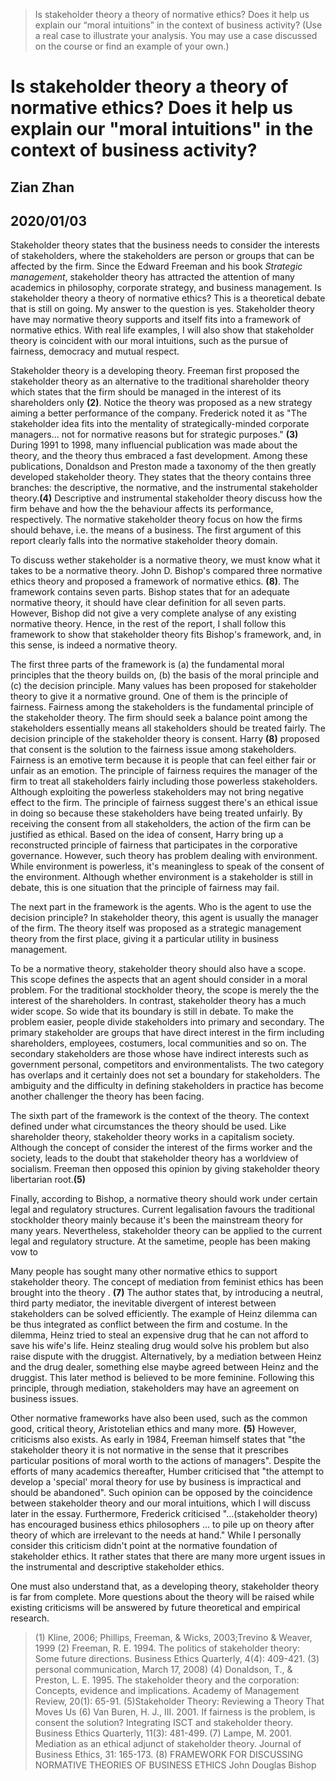 
> Is stakeholder theory a theory of normative ethics? Does it help us explain our “moral intuitions” in the context of business activity? (Use a real case to illustrate your analysis. You may use a case discussed on the course or find an example of your own.)

# Is stakeholder theory a theory of normative ethics? Does it help us explain our "moral intuitions" in the context of business activity?

## Zian Zhan
## 2020/01/03

Stakeholder theory states that the business needs to consider the interests of stakeholders, where the stakeholders are person or groups that can be affected by the firm. Since the Edward Freeman and his book *Strategic management*, stakeholder theory has attracted the attention of many academics in philosophy, corporate strategy, and business management. Is stakeholder theory a theory of normative ethics? This is a theoretical debate that is still on going. My answer to the question is yes. Stakeholder theory have may normative theory supports and itself fits into a framework of normative ethics. With real life examples, I will also show that stakeholder theory is coincident with our moral intuitions, such as the pursue of fairness, democracy and mutual respect.  

Stakeholder theory is a developing theory. Freeman first proposed the stakeholder theory as an alternative to the traditional shareholder theory which states that the firm should be managed in the interest of its shareholders only **(2)**.  Notice the theory was proposed as a new strategy aiming a better performance of the company. Frederick noted it as "The stakeholder idea fits into the mentality of strategically-minded corporate managers... not for normative reasons but for strategic purposes." **(3)** During 1991 to 1998, many influencial publication was made about the theory, and the theory thus embraced a fast development. Among these publications, Donaldson and Preston made a taxonomy of the then greatly developed stakeholder theory. They states that the theory contains three branches: the descriptive, the normative, and the instrumental stakeholder theory.**(4)** Descriptive and instrumental stakeholder theory discuss how the firm behave and how the the behaviour affects its performance, respectively. The normative stakeholder theory focus on how the firms should behave, i.e. the means of a business. The first argument of this report clearly falls into the normative stakeholder theory domain. 

To discuss wether stakeholder is a normative theory, we must know what it takes to be a normative theory. John D. Bishop's compared three normative ethics theory and proposed a framework of normative ethics.  **(8)**. The framework contains seven parts. Bishop states that for an adequate normative theory, it should have clear definition for all seven parts. However, Bishop did not give a very complete analyse of any existing normative theory. Hence, in the rest of the report, I shall follow this framework to show that stakeholder theory fits Bishop's framework, and, in this sense, is indeed a normative theory.

The first three parts of the framework is (a) the fundamental moral principles that the theory builds on, (b) the basis of the moral principle and (c) the decision principle. 
Many values has been proposed for stakeholder theory to give it a normative ground. One of them is the principle of fairness. Fairness among the stakeholders is the fundamental principle of the stakeholder theory. The firm should seek a balance point among the stakeholders essentially means all stakeholders should be treated fairly. The decision principle of the stakeholder theory is consent.
Harry **(8)**  proposed that consent is the solution to the fairness issue among stakeholders. Fairness is an emotive term because it is people that can feel either fair or unfair as an emotion. The principle of fairness requires the manager of the firm to treat all stakeholders fairly including those powerless stakeholders. Although exploiting the powerless stakeholders may not bring negative effect to the firm. The principle of fairness suggest there's an ethical issue in doing so because these stakeholders have being treated unfairly. By receiving the consent from all stakeholders, the action of the firm can be justified as ethical. Based on the idea of consent, Harry bring up a reconstructed principle of fairness that participates in the corporative governance. However, such theory has problem dealing with environment. While environment is powerless, it's meaningless to speak of the consent of the environment. Although whether environment is a stakeholder is still in debate, this is one situation that the principle of fairness may fail.

The next part in the framework is the agents. Who is the agent to use the decision principle? In stakeholder theory, this agent is usually the manager of the firm. The theory itself was proposed as a strategic management theory from the first place, giving it a particular utility in business management.

To be a normative theory, stakeholder theory should also have a scope. This scope defines the aspects that an agent should consider in a moral problem. For the traditional stockholder theory, the scope is merely the the interest of the shareholders. In contrast, stakeholder theory has a much wider scope. So wide that its boundary is still in debate. To make the problem easier, people divide stakeholders into primary and secondary. The primary stakeholder are groups that have direct interest in the firm including shareholders, employees, costumers, local communities and so on. The secondary stakeholders are those whose have indirect interests such as government personal, competitors and environmentalists. The two category has overlaps and it certainly does not set a boundary for stakeholders. The ambiguity and the difficulty in defining stakeholders in practice has become another challenger the theory has been facing.

The sixth part of the framework is the context of the theory. The context defined under what circumstances the theory should be used. Like shareholder theory, stakeholder theory works in a capitalism society. Although the concept of consider the interest of the firms worker and the society, leads to the doubt that stakeholder theory has a worldview of socialism. Freeman then opposed this opinion by giving stakeholder theory libertarian root.**(5)** 

Finally, according to Bishop, a normative theory should work under certain legal and regulatory structures. Current legalisation favours the traditional stockholder theory mainly because it's been the mainstream theory for many years. Nevertheless, stakeholder theory can be applied to the current legal and regulatory structure. At the sametime, people has been making vow to 

Many people has sought many other normative ethics to support stakeholder theory. The concept of mediation from feminist ethics has been brought into the theory . **(7)** The author states that, by introducing a neutral, third party mediator, the inevitable divergent of interest between stakeholders can be solved efficiently. The example of Heinz dilemma can be thus integrated as conflict between the firm and costume. In the dilemma, Heinz tried to steal an expensive drug that he can not afford to save his wife's life. Heinz stealing drug would solve his problem but also raise dispute with the druggist. Alternatively, by a mediation between Heinz and the drug dealer, something else maybe agreed between Heinz and the druggist. This later method is believed to be more feminine. Following this principle, through mediation, stakeholders may have an agreement on business issues. 

Other normative frameworks have also been used, such as the common good, critical theory, Aristotelian ethics and many more. **(5)** However, criticisms also exists. As early in 1984, Freeman himself states that "the stakeholder theory it is not normative in the sense that it prescribes particular positions of moral worth to the actions of managers". Despite the efforts of many academics thereafter, Humber criticised that "the attempt to develop a 'special' moral theory for use by business is impractical and should be abandoned". Such opinion can be opposed by the coincidence between stakeholder theory and our moral intuitions, which I will discuss later in the essay. Furthermore, Frederick criticised "...(stakeholder theory) has encouraged business ethics philosophers ... to pile up on theory after theory of which are irrelevant to the needs at hand." While I personally consider this criticism didn't point at the normative foundation of stakeholder ethics. It rather states that there are many more urgent issues in the instrumental and descriptive stakeholder ethics.





 

One must also understand that, as a developing theory, stakeholder theory is far from complete. More questions about the theory will be raised while existing criticisms will be answered by future theoretical and empirical research. 






> (1) Kline, 2006; Phillips, Freeman, & Wicks, 2003;Trevino & Weaver, 1999
> (2) 
Freeman, R. E. 1994. The politics of stakeholder theory: Some future directions. Business Ethics Quarterly, 4(4): 409-421.
> (3)  personal communication, March 17, 2008)
> (4) 
Donaldson, T., & Preston, L. E. 1995. The stakeholder theory and the corporation: Concepts, evidence and implications. Academy of Management Review, 20(1): 65-91.
> (5)Stakeholder Theory: Reviewing a Theory That Moves Us
>  (6) 
Van Buren, H. J., III. 2001. If fairness is the problem, is consent the solution? Integrating ISCT and stakeholder theory. Business Ethics Quarterly, 11(3): 481-499.
> (7)
Lampe, M. 2001. Mediation as an ethical adjunct of stakeholder theory. Journal of Business Ethics, 31: 165-173.
> (8) FRAMEWORK FOR DISCUSSING NORMATIVE THEORIES OF BUSINESS ETHICS John Douglas Bishop
<!--stackedit_data:
eyJoaXN0b3J5IjpbLTI1MzY5OTQ2NCwtMTc3OTYxMjEzNywtMT
IyNDUxMzM0NywxNDA0NjMwOTkzLDE5MDM4MDYyMjAsLTY0NzYz
NTk2MSwxMDg3OTM1ODcwLC0xNTIzMDI4Njg0LC03NDE4MjcwNT
QsMTMwNTI4NzYwOCwtMTMxNzkzNTQ5NiwxNzM1MDc5MDUwLC0x
MjUwMjkzMDA1LC01OTA3NjA4OTcsODI2OTE3MjE5LC0yMDMxNT
k2NzY5LC0xOTkzMjE4MDU3LC0xMzUxNDA2NjI5LC0xMTY3NTQ1
NzEsNDU3OTM0MzQ5XX0=
-->